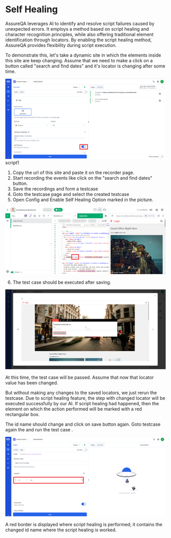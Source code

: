 
# Self Healing


AssureQA leverages AI to identify and resolve script failures caused by unexpected errors. It employs a method based on script healing and character recognition principles, while also offering traditional element identification through locators. By enabling the script healing method, AssureQA provides flexibility during script execution.

To demonstrate this, let's take a dynamic site in which the elements inside this site are keep changing. Assume that we need to make a click on a button called "search and find dates" and it's locator is changing after some time.

![Enable Script healing toggle button](/images/Enable%20Script%20healing%20toggle%20button.png)
script1

1. Copy the url of this site and paste it on the recorder page.
2. Start recording the events like click on the "search and find dates" button.
3. Save the recordings and form a testcase
4. Goto the testcase page and select the created testcase
5. Open Config and Enable Self Healing Option marked in the picture.

![Saving with single id xpath](/images/Id%20adding%20in%20helenium.png)

6. The test case should be executed after saving.

![Changing the ID name](/images/Red%20border%20of%20helenium.png)

At this time, the test case will be passed. Assume that now that locator value has been changed.

But without making any changes to the saved locators, we just rerun the testcase. Due to script healing feature, the step with changed locator will be executed successfully by our AI. If script healing had happened, then the element on which the action performed will be marked with a red rectangular box.

The id name should change and click on save button again. Goto testcase again the and run the test case .

![Red border of helenium](/images/Saving%20with%20single%20id%20xpath.png)

A red border is displayed where script healing is performed; it contains the changed id name where the script healing is worked.
